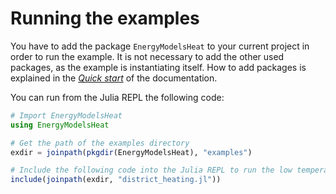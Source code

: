 # Running the examples

You have to add the package `EnergyModelsHeat` to your current project in order to run the example.
It is not necessary to add the other used packages, as the example is instantiating itself.
How to add packages is explained in the *[Quick start](https://energymodelsx.github.io/EnergyModelsHeat.jl/stable/manual/quick-start/)* of the documentation.

You can run from the Julia REPL the following code:

```julia
# Import EnergyModelsHeat
using EnergyModelsHeat

# Get the path of the examples directory
exdir = joinpath(pkgdir(EnergyModelsHeat), "examples")

# Include the following code into the Julia REPL to run the low temperature district heating example
include(joinpath(exdir, "district_heating.jl"))
```
